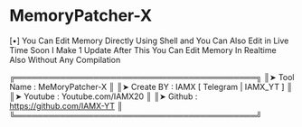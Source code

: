 # MemoryPatcher-X

[•] You Can Edit Memory Directly Using Shell and You 
Can Also Edit in Live Time Soon I Make 1 Update After
This You Can Edit Memory In Realtime Also Without Any Compilation


╔═══════════════════════════════════════════╗
║➤ Tool Name : MeMoryPatcher-X                     ║
║➤ Create BY : IAMX [ Telegram | IAMX_YT ]         ║
║➤ Youtube  : Youtube.com/IAMX20                   ║
║➤ Github : https://github.com/IAMX-YT             ║
╚═══════════════════════════════════════════╝
